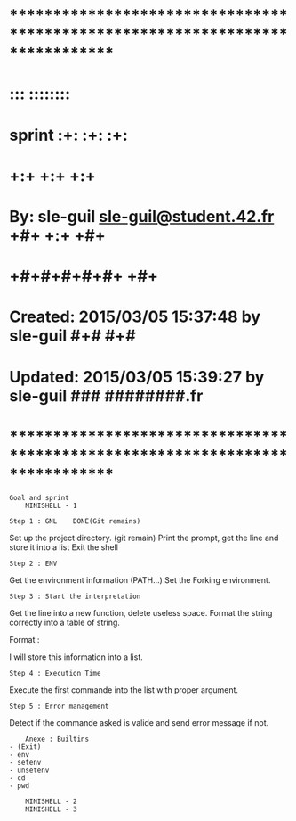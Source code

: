 # **************************************************************************** #
#                                                                              #
#                                                         :::      ::::::::    #
#    sprint                                             :+:      :+:    :+:    #
#                                                     +:+ +:+         +:+      #
#    By: sle-guil <sle-guil@student.42.fr>          +#+  +:+       +#+         #
#                                                 +#+#+#+#+#+   +#+            #
#    Created: 2015/03/05 15:37:48 by sle-guil          #+#    #+#              #
#    Updated: 2015/03/05 15:39:27 by sle-guil         ###   ########.fr        #
#                                                                              #
# **************************************************************************** #

	Goal and sprint
		MINISHELL - 1

	Step 1 : GNL	DONE(Git remains)
Set up the project directory. (git remain)
Print the prompt, get the line and store it into a list
Exit the shell

	Step 2 : ENV
Get the environment information (PATH...)
Set the Forking environment.

	Step 3 : Start the interpretation
Get the line into a new function, delete useless space. Format the string
correctly into a table of string.

Format :

I will store this information into a list.

	Step 4 : Execution Time
Execute the first commande into the list with proper argument.

	Step 5 : Error management
Detect if the commande asked is valide and send error message if not.

		Anexe : Builtins
	- (Exit)
	- env
	- setenv
	- unsetenv
	- cd
	- pwd

		MINISHELL - 2
		MINISHELL - 3
